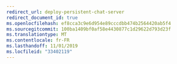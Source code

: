 ```yaml
---
redirect_url: deploy-persistent-chat-server
redirect_document_id: true
ms.openlocfilehash: ef8cca3c9e6d954e89cccdbb474b2564420ab5f4
ms.sourcegitcommit: 100ba1409bf0af58e4430877c1d29622d793d23f
ms.translationtype: MT
ms.contentlocale: fr-FR
ms.lasthandoff: 11/01/2019
ms.locfileid: "33402119"
---
```

